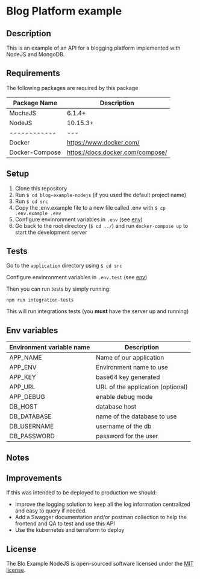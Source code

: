 # Blog Platform example

## Description

This is an example of an API for a blogging platform implemented with NodeJS and MongoDB.


## Requirements

The following packages are required by this package

| Package Name | Description |
| ------------ |  ------------------------ |
| MochaJS |  6.1.4+ |
| NodeJS |  10.15.3+ |
| ------------ | --- | ------------------------ |
| Docker | https://www.docker.com/ | latest |
| Docker-Compose | https://docs.docker.com/compose/ | latest |


## <a name="setup"></a> Setup

1. Clone this repository
2. Run `$ cd blog-example-nodejs` (if you used the default project name)
3. Run `$ cd src`
4. Copy the .env.example file to a new file called .env with `$ cp .env.example .env`
5. Configure envinronment variables in `.env` (see [env](#env))
6. Go back to the root directory (`$ cd ../`) and run `docker-compose up` to start the development server


## Tests

Go to the `application` directory using `$ cd src`

Configure envinronment variables in `.env.test` (see [env](#env))

Then you can run tests by simply running:

    npm run integration-tests


This will run integrations tests (you **must** have the server up and running)


## <a name="env"></a> Env variables

| Environment variable name | Description |
| ------------ | ------------------------ |
| APP_NAME | Name of our application |
| APP_ENV |  Environment name to use |
| APP_KEY |  base64 key generated |
| APP_URL | URL of the application (optional)
| APP_DEBUG | enable debug mode  |
| DB_HOST | database host  |
| DB_DATABASE | name of the database to use  |
| DB_USERNAME | username of the db  |
| DB_PASSWORD | password for the user  |


## Notes

## Improvements

If this was intended to be deployed to production we should:
- Improve the logging solution to keep all the log information centralized and easy to query if needed.
- Add a Swagger documentation and/or postman collection to help the frontend and QA to test and use this API
- Use the kubernetes and terraform to deploy

## License

The Blo Example NodeJS is open-sourced software licensed under the [MIT license](https://opensource.org/licenses/MIT).